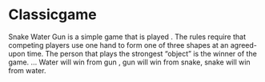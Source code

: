 # Classicgame

Snake Water Gun is a simple game that is played . The rules require that competing players use one hand to form one of three shapes at an agreed-upon time. The person that plays the strongest “object” is the winner of the game. ... Water will win from gun , gun will win from snake, snake will win from water.

